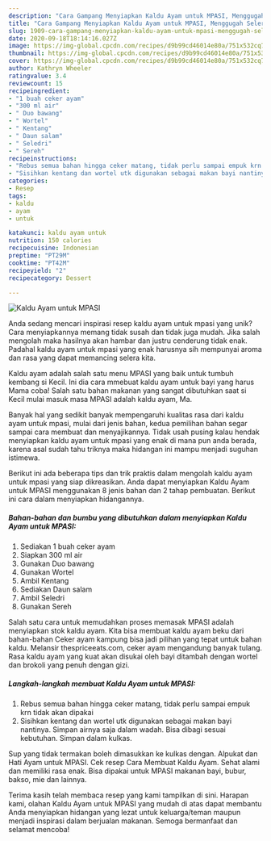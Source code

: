 ```yaml
---
description: "Cara Gampang Menyiapkan Kaldu Ayam untuk MPASI, Menggugah Selera"
title: "Cara Gampang Menyiapkan Kaldu Ayam untuk MPASI, Menggugah Selera"
slug: 1909-cara-gampang-menyiapkan-kaldu-ayam-untuk-mpasi-menggugah-selera
date: 2020-09-18T18:14:16.027Z
image: https://img-global.cpcdn.com/recipes/d9b99cd46014e80a/751x532cq70/kaldu-ayam-untuk-mpasi-foto-resep-utama.jpg
thumbnail: https://img-global.cpcdn.com/recipes/d9b99cd46014e80a/751x532cq70/kaldu-ayam-untuk-mpasi-foto-resep-utama.jpg
cover: https://img-global.cpcdn.com/recipes/d9b99cd46014e80a/751x532cq70/kaldu-ayam-untuk-mpasi-foto-resep-utama.jpg
author: Kathryn Wheeler
ratingvalue: 3.4
reviewcount: 15
recipeingredient:
- "1 buah ceker ayam"
- "300 ml air"
- " Duo bawang"
- " Wortel"
- " Kentang"
- " Daun salam"
- " Seledri"
- " Sereh"
recipeinstructions:
- "Rebus semua bahan hingga ceker matang, tidak perlu sampai empuk krn tidak akan dipakai"
- "Sisihkan kentang dan wortel utk digunakan sebagai makan bayi nantinya. Simpan airnya saja dalam wadah. Bisa dibagi sesuai kebutuhan. Simpan dalam kulkas."
categories:
- Resep
tags:
- kaldu
- ayam
- untuk

katakunci: kaldu ayam untuk 
nutrition: 150 calories
recipecuisine: Indonesian
preptime: "PT29M"
cooktime: "PT42M"
recipeyield: "2"
recipecategory: Dessert

---
```



![Kaldu Ayam untuk MPASI](https://img-global.cpcdn.com/recipes/d9b99cd46014e80a/751x532cq70/kaldu-ayam-untuk-mpasi-foto-resep-utama.jpg)

Anda sedang mencari inspirasi resep kaldu ayam untuk mpasi yang unik? Cara menyiapkannya memang tidak susah dan tidak juga mudah. Jika salah mengolah maka hasilnya akan hambar dan justru cenderung tidak enak. Padahal kaldu ayam untuk mpasi yang enak harusnya sih mempunyai aroma dan rasa yang dapat memancing selera kita.

Kaldu ayam adalah salah satu menu MPASI yang baik untuk tumbuh kembang si Kecil. Ini dia cara mmebuat kaldu ayam untuk bayi yang harus Mama coba! Salah satu bahan makanan yang sangat dibutuhkan saat si Kecil mulai masuk masa MPASI adalah kaldu ayam, Ma.

Banyak hal yang sedikit banyak mempengaruhi kualitas rasa dari kaldu ayam untuk mpasi, mulai dari jenis bahan, kedua pemilihan bahan segar sampai cara membuat dan menyajikannya. Tidak usah pusing kalau hendak menyiapkan kaldu ayam untuk mpasi yang enak di mana pun anda berada, karena asal sudah tahu triknya maka hidangan ini mampu menjadi suguhan istimewa.


Berikut ini ada beberapa tips dan trik praktis dalam mengolah kaldu ayam untuk mpasi yang siap dikreasikan. Anda dapat menyiapkan Kaldu Ayam untuk MPASI menggunakan 8 jenis bahan dan 2 tahap pembuatan. Berikut ini cara dalam menyiapkan hidangannya.

<!--inarticleads1-->

##### Bahan-bahan dan bumbu yang dibutuhkan dalam menyiapkan Kaldu Ayam untuk MPASI:

1. Sediakan 1 buah ceker ayam
1. Siapkan 300 ml air
1. Gunakan  Duo bawang
1. Gunakan  Wortel
1. Ambil  Kentang
1. Sediakan  Daun salam
1. Ambil  Seledri
1. Gunakan  Sereh


Salah satu cara untuk memudahkan proses memasak MPASI adalah menyiapkan stok kaldu ayam. Kita bisa membuat kaldu ayam beku dari bahan-bahan Ceker ayam kampung bisa jadi pilihan yang tepat untuk bahan kaldu. Melansir thespriceeats.com, ceker ayam mengandung banyak tulang. Rasa kaldu ayam yang kuat akan disukai oleh bayi ditambah dengan wortel dan brokoli yang penuh dengan gizi. 

<!--inarticleads2-->

##### Langkah-langkah membuat Kaldu Ayam untuk MPASI:

1. Rebus semua bahan hingga ceker matang, tidak perlu sampai empuk krn tidak akan dipakai
1. Sisihkan kentang dan wortel utk digunakan sebagai makan bayi nantinya. Simpan airnya saja dalam wadah. Bisa dibagi sesuai kebutuhan. Simpan dalam kulkas.


Sup yang tidak termakan boleh dimasukkan ke kulkas dengan. Alpukat dan Hati Ayam untuk MPASI. Cek resep Cara Membuat Kaldu Ayam. Sehat alami dan memiliki rasa enak. Bisa dipakai untuk MPASI makanan bayi, bubur, bakso, mie dan lainnya. 

Terima kasih telah membaca resep yang kami tampilkan di sini. Harapan kami, olahan Kaldu Ayam untuk MPASI yang mudah di atas dapat membantu Anda menyiapkan hidangan yang lezat untuk keluarga/teman maupun menjadi inspirasi dalam berjualan makanan. Semoga bermanfaat dan selamat mencoba!

